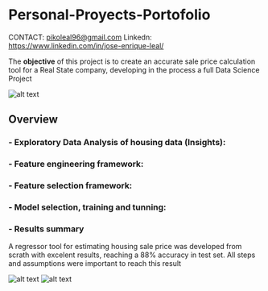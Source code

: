 
# Personal-Proyects-Portofolio

CONTACT: pikoleal96@gmail.com
Linkedn: https://www.linkedin.com/in/jose-enrique-leal/

The **objective** of this project is to create an accurate sale price calculation tool for a Real State company, developing in the process a full Data Science Project

![alt text](https://www.investopedia.com/thmb/FsaVFaKYsbEVzCG1lrQ-MpwdUGY=/425x282/filters:fill(auto,1)/housecalculator-56a7dc723df78cf7729a0745.jpg)

## Overview
### - Exploratory Data Analysis of housing data (Insights):
### - Feature engineering framework:
### - Feature selection framework:
### - Model selection, training and tunning:
### - Results summary

A regressor tool for estimating housing sale price was developed from scrath with excelent results, reaching a 88% accuracy in test set. All steps and assumptions were important to reach this result

![alt text](https://cdn.discordapp.com/attachments/1007513651705561101/1007513720576016424/Captura_de_Pantalla_2022-08-11_a_las_23.55.46.png)
![alt text](https://media.discordapp.net/attachments/1007513651705561101/1007513720907374642/Captura_de_Pantalla_2022-08-11_a_las_23.55.52.png)

